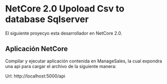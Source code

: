 # NetCore 2.0 Upoload Csv to database Sqlserver

El siguiente proyecyo esta desarrollador en NetCore 2.0.

## Aplicación NetCore
Compilar y ejecutar aplicación contenida en ManageSales, la cual expondra una api para cargar el archivo de la siguiente manera:

Url: http://localhost:5000/api
